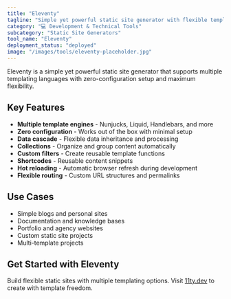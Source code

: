 ```yaml
---
title: "Eleventy"
tagline: "Simple yet powerful static site generator with flexible templating"
category: "💻 Development & Technical Tools"
subcategory: "Static Site Generators"
tool_name: "Eleventy"
deployment_status: "deployed"
image: "/images/tools/eleventy-placeholder.jpg"
---
```

Eleventy is a simple yet powerful static site generator that supports multiple templating languages with zero-configuration setup and maximum flexibility.

## Key Features

- **Multiple template engines** - Nunjucks, Liquid, Handlebars, and more
- **Zero configuration** - Works out of the box with minimal setup
- **Data cascade** - Flexible data inheritance and processing
- **Collections** - Organize and group content automatically
- **Custom filters** - Create reusable template functions
- **Shortcodes** - Reusable content snippets
- **Hot reloading** - Automatic browser refresh during development
- **Flexible routing** - Custom URL structures and permalinks

## Use Cases

- Simple blogs and personal sites
- Documentation and knowledge bases
- Portfolio and agency websites
- Custom static site projects
- Multi-template projects

## Get Started with Eleventy

Build flexible static sites with multiple templating options. Visit [11ty.dev](https://11ty.dev) to create with template freedom.